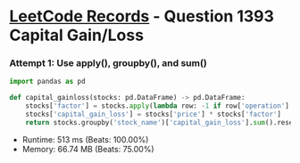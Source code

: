 # [LeetCode Records](../../README.md) - Question 1393 Capital Gain/Loss

### Attempt 1: Use apply(), groupby(), and sum()
```py
import pandas as pd

def capital_gainloss(stocks: pd.DataFrame) -> pd.DataFrame:
    stocks['factor'] = stocks.apply(lambda row: -1 if row['operation'] == 'Buy' else 1, axis=1)
    stocks['capital_gain_loss'] = stocks['price'] * stocks['factor']
    return stocks.groupby('stock_name')['capital_gain_loss'].sum().reset_index()
```
- Runtime: 513 ms (Beats: 100.00%)
- Memory: 66.74 MB (Beats: 75.00%)

<br>
